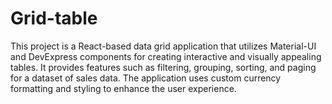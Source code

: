 # Grid-table
This project is a React-based data grid application that utilizes Material-UI and DevExpress components for creating interactive and visually appealing tables. It provides features such as filtering, grouping, sorting, and paging for a dataset of sales data. The application uses custom currency formatting and styling to enhance the user experience.
